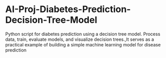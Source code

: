 # AI-Proj-Diabetes-Prediction-Decision-Tree-Model
Python script for diabetes prediction using a decision tree model. Process data, train, evaluate models, and visualize decision trees.,It serves as a practical example of building a simple machine learning model for disease prediction 
